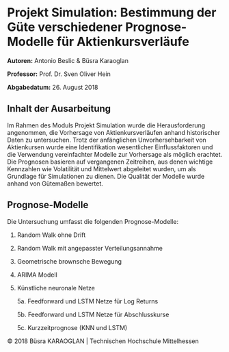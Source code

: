 # Projekt Simulation: Bestimmung der Güte verschiedener Prognose-Modelle für Aktienkursverläufe

**Autoren:** Antonio Beslic & Büsra Karaoglan

**Professor:** Prof. Dr. Sven Oliver Hein

**Abgabedatum:** 26. August 2018


## Inhalt der Ausarbeitung
Im Rahmen des Moduls Projekt Simulation wurde die Herausforderung angenommen, die Vorhersage von Aktienkursverläufen anhand historischer Daten zu untersuchen. Trotz der anfänglichen Unvorhersehbarkeit von Aktienkursen wurde eine Identifikation wesentlicher Einflussfaktoren und die Verwendung vereinfachter Modelle zur Vorhersage als möglich erachtet. Die Prognosen basieren auf vergangenen Zeitreihen, aus denen wichtige Kennzahlen wie Volatilität und Mittelwert abgeleitet wurden, um als Grundlage für Simulationen zu dienen. Die Qualität der Modelle wurde anhand von Gütemaßen bewertet.


## Prognose-Modelle
Die Untersuchung umfasst die folgenden Prognose-Modelle:
1. Random Walk ohne Drift
2. Random Walk mit angepasster Verteilungsannahme
3. Geometrische brownsche Bewegung
4. ARIMA Modell
5. Künstliche neuronale Netze
   
   5a. Feedforward und LSTM Netze für Log Returns
   
   5b. Feedforward und LSTM Netze für Abschlusskurse
   
   5c. Kurzzeitprognose (KNN und LSTM)



© 2018 Büsra KARAOGLAN | Technischen Hochschule Mittelhessen
